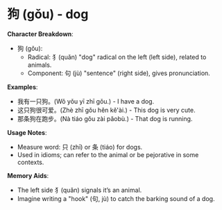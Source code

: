 # **狗 (gǒu) - dog**

**Character Breakdown**:  
- 狗 (gǒu):
  - Radical: 犭(quǎn) "dog" radical on the left (left side), related to animals.
  - Component: 句 (jù) "sentence" (right side), gives pronunciation.

**Examples**:  
- 我有一只狗。(Wǒ yǒu yī zhī gǒu.) - I have a dog.  
- 这只狗很可爱。(Zhè zhī gǒu hěn kě'ài.) - This dog is very cute.  
- 那条狗在跑步。(Nà tiáo gǒu zài pǎobù.) - That dog is running.

**Usage Notes**:  
- Measure word: 只 (zhī) or 条 (tiáo) for dogs.  
- Used in idioms; can refer to the animal or be pejorative in some contexts.

**Memory Aids**:  
- The left side 犭(quǎn) signals it’s an animal.  
- Imagine writing a "hook" (句, jù) to catch the barking sound of a dog.